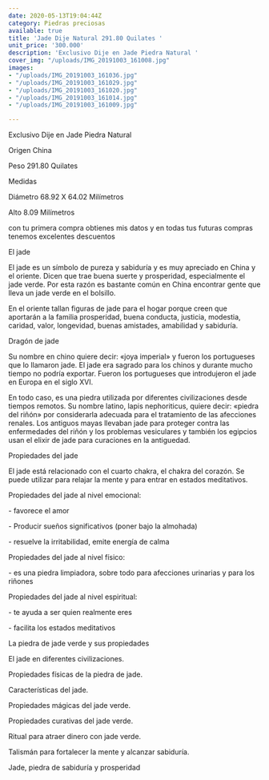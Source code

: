 ```yaml
---
date: 2020-05-13T19:04:44Z
category: Piedras preciosas
available: true
title: 'Jade Dije Natural 291.80 Quilates '
unit_price: '300.000'
description: 'Exclusivo Dije en Jade Piedra Natural '
cover_img: "/uploads/IMG_20191003_161008.jpg"
images:
- "/uploads/IMG_20191003_161036.jpg"
- "/uploads/IMG_20191003_161029.jpg"
- "/uploads/IMG_20191003_161020.jpg"
- "/uploads/IMG_20191003_161014.jpg"
- "/uploads/IMG_20191003_161009.jpg"

---
```

Exclusivo Dije en Jade Piedra Natural 

Origen China

Peso 291.80 Quilates 

Medidas 

Diámetro 68.92 X 64.02 Milímetros

 Alto 8.09 Milímetros

con tu primera compra obtienes mis datos y en todas tus futuras compras tenemos excelentes descuentos

El jade

El jade es un símbolo de pureza y sabiduría y es muy apreciado en China y el oriente. Dicen que trae buena suerte y prosperidad, especialmente el jade verde. Por esta razón es bastante común en China encontrar gente que lleva un jade verde en el bolsillo.

En el oriente tallan figuras de jade para el hogar porque creen que aportarán a la familia prosperidad, buena conducta, justicia, modestia, caridad, valor, longevidad, buenas amistades, amabilidad y sabiduría.

Dragón de jade

Su nombre en chino quiere decir: «joya imperial» y fueron los portugueses que lo llamaron jade. El jade era sagrado para los chinos y durante mucho tiempo no podría exportar. Fueron los portugueses que introdujeron el jade en Europa en el siglo XVI.

En todo caso, es una piedra utilizada por diferentes civilizaciones desde tiempos remotos. Su nombre latino, lapis nephoriticus, quiere decir: «piedra del riñón» por considerarla adecuada para el tratamiento de las afecciones renales. Los antiguos mayas llevaban jade para proteger contra las enfermedades del riñón y los problemas vesiculares y también los egipcios usan el elixir de jade para curaciones en la antiguedad.

Propiedades del jade

El jade está relacionado con el cuarto chakra, el chakra del corazón. Se puede utilizar para relajar la mente y para entrar en estados meditativos.

Propiedades del jade al nivel emocional:

\- favorece el amor

\- Producir sueños significativos (poner bajo la almohada)

\- resuelve la irritabilidad, emite energía de calma

Propiedades del jade al nivel físico:

\- es una piedra limpiadora, sobre todo para afecciones urinarias y para los riñones

Propiedades del jade al nivel espiritual:

\- te ayuda a ser quien realmente eres

\- facilita los estados meditativos

La piedra de jade verde y sus propiedades

El jade en diferentes civilizaciones.

Propiedades físicas de la piedra de jade.

Características del jade.

Propiedades mágicas del jade verde.

Propiedades curativas del jade verde.

Ritual para atraer dinero con jade verde.

Talismán para fortalecer la mente y alcanzar sabiduría.

Jade, piedra de sabiduría y prosperidad